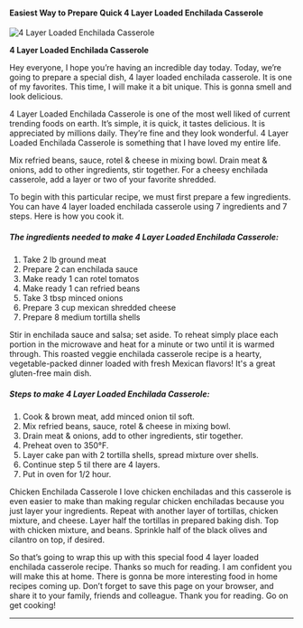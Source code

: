             

#### Easiest Way to Prepare Quick 4 Layer Loaded Enchilada Casserole

![4 Layer Loaded Enchilada Casserole](https://img-global.cpcdn.com/recipes/6725521128292352/751x532cq70/4-layer-loaded-enchilada-casserole-recipe-main-photo.jpg)

**4 Layer Loaded Enchilada Casserole**

Hey everyone, I hope you’re having an incredible day today. Today, we’re going to prepare a special dish, 4 layer loaded enchilada casserole. It is one of my favorites. This time, I will make it a bit unique. This is gonna smell and look delicious.

4 Layer Loaded Enchilada Casserole is one of the most well liked of current trending foods on earth. It’s simple, it is quick, it tastes delicious. It is appreciated by millions daily. They’re fine and they look wonderful. 4 Layer Loaded Enchilada Casserole is something that I have loved my entire life.

Mix refried beans, sauce, rotel & cheese in mixing bowl. Drain meat & onions, add to other ingredients, stir together. For a cheesy enchilada casserole, add a layer or two of your favorite shredded.

To begin with this particular recipe, we must first prepare a few ingredients. You can have 4 layer loaded enchilada casserole using 7 ingredients and 7 steps. Here is how you cook it.

##### The ingredients needed to make 4 Layer Loaded Enchilada Casserole:

1.  Take 2 lb ground meat
2.  Prepare 2 can enchilada sauce
3.  Make ready 1 can rotel tomatos
4.  Make ready 1 can refried beans
5.  Take 3 tbsp minced onions
6.  Prepare 3 cup mexican shredded cheese
7.  Prepare 8 medium tortilla shells

Stir in enchilada sauce and salsa; set aside. To reheat simply place each portion in the microwave and heat for a minute or two until it is warmed through. This roasted veggie enchilada casserole recipe is a hearty, vegetable-packed dinner loaded with fresh Mexican flavors! It's a great gluten-free main dish.

##### Steps to make 4 Layer Loaded Enchilada Casserole:

1.  Cook & brown meat, add minced onion til soft.
2.  Mix refried beans, sauce, rotel & cheese in mixing bowl.
3.  Drain meat & onions, add to other ingredients, stir together.
4.  Preheat oven to 350°F.
5.  Layer cake pan with 2 tortilla shells, spread mixture over shells.
6.  Continue step 5 til there are 4 layers.
7.  Put in oven for 1/2 hour.

Chicken Enchilada Casserole I love chicken enchiladas and this casserole is even easier to make than making regular chicken enchiladas because you just layer your ingredients. Repeat with another layer of tortillas, chicken mixture, and cheese. Layer half the tortillas in prepared baking dish. Top with chicken mixture, and beans. Sprinkle half of the black olives and cilantro on top, if desired.

So that’s going to wrap this up with this special food 4 layer loaded enchilada casserole recipe. Thanks so much for reading. I am confident you will make this at home. There is gonna be more interesting food in home recipes coming up. Don’t forget to save this page on your browser, and share it to your family, friends and colleague. Thank you for reading. Go on get cooking!

* * *
